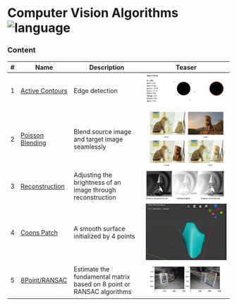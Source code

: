 # Computer Vision Algorithms ![language](https://img.shields.io/badge/language-MATLAB-blue.svg)

### Content
| # | Name                                  | Description                                                 | Teaser                |
|---|---------------------------------------|-------------------------------------------------------------|-----------------------|
| 1 | [Active Contours](Active%20Contours)   | Edge detection                                              | ![Active Contours](Active%20Contours/teaser.png)  |
| 2 | [Poisson Blending](PoissonBlending) | Blend source image and target image seamlessly              | ![Poisson Blending](PoissonBlending/teaser.png) |
| 3 | [Reconstruction](Reconstruction)     | Adjusting the brightness of an image through reconstruction | ![Reconstruction](Reconstruction/teaser.png)   |
| 4 | [Coons Patch](Coons%20Patch)     | A smooth surface initialized by 4 points | ![Coons Patch](Coons%20Patch/teaser.png)   |
| 5 | [8Point/RANSAC](RANSAC)     | Estimate the fundamental matrix based on 8 point or RANSAC algorithms  | ![RANSAC](RANSAC/teaser.png)   |

